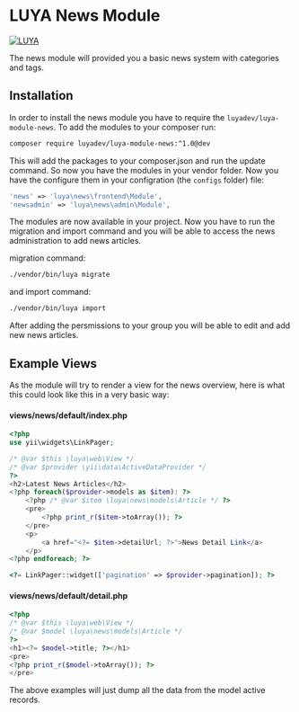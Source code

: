 # LUYA News Module

[![LUYA](https://img.shields.io/badge/Powered%20by-LUYA-brightgreen.svg)](https://luya.io)

The news module will provided you a basic news system with categories and tags.

## Installation

In order to install the news module you have to require the `luyadev/luya-module-news`. To add the modules to your composer run:

```sh
composer require luyadev/luya-module-news:^1.0@dev
```

This will add the packages to your composer.json and run the update command. So now you have the modules in your vendor folder. Now you have the configure them in your configration (the `configs` folder) file:

```php
'news' => 'luya\news\frontend\Module',
'newsadmin' => 'luya\news\admin\Module',
```

The modules are now available in your project. Now you have to run the migration and import command and you will be able to access the news administration to add news articles.

migration command:

```sh
./vendor/bin/luya migrate
```

and import command:

```sh
./vendor/bin/luya import
```

After adding the persmissions to your group you will be able to edit and add new news articles.

## Example Views

As the module will try to render a view for the news overview, here is what this could look like this in a very basic way:

#### views/news/default/index.php

```php
<?php
use yii\widgets\LinkPager;

/* @var $this \luya\web\View */
/* @var $provider \yii\data\ActiveDataProvider */
?>
<h2>Latest News Articles</h2>
<?php foreach($provider->models as $item): ?>
    <?php /* @var $item \luya\news\models\Article */ ?>
    <pre>
        <?php print_r($item->toArray()); ?>
    </pre>
    <p>
        <a href="<?= $item->detailUrl; ?>">News Detail Link</a>
    </p>
<?php endforeach; ?>

<?= LinkPager::widget(['pagination' => $provider->pagination]); ?>
```

#### views/news/default/detail.php

```php
<?php
/* @var $this \luya\web\View */
/* @var $model \luya\news\models\Article */
?>
<h1><?= $model->title; ?></h1>
<pre>
<?php print_r($model->toArray()); ?>
</pre>
```

The above examples will just dump all the data from the model active records.